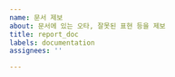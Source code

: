 ```yaml
---
name: 문서 제보
about: 문서에 있는 오타, 잘못된 표현 등을 제보
title: report_doc
labels: documentation
assignees: ''

---
```



